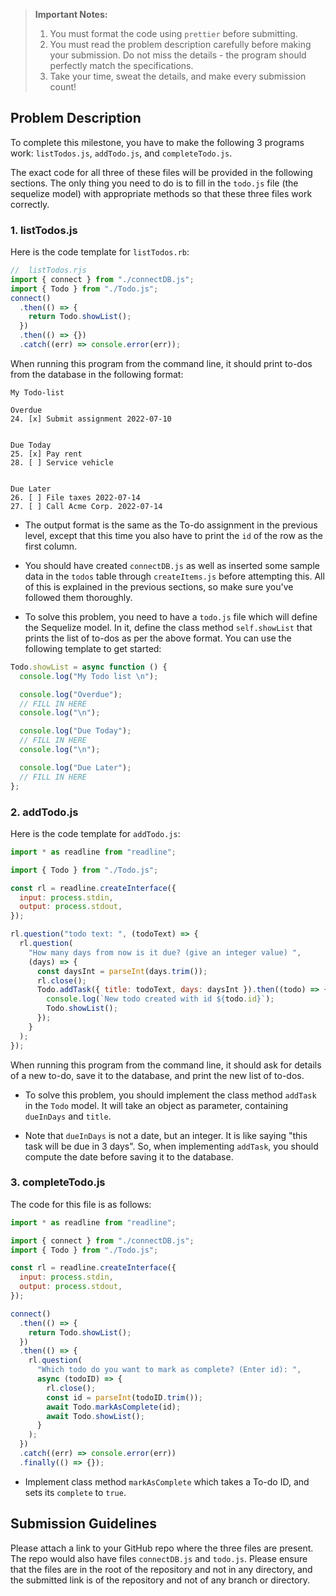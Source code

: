> **Important Notes:**
>
> 1. You must format the code using `prettier` before submitting.
> 2. You must read the problem description carefully before making your submission. Do not miss the details - the program should perfectly match the specifications.
> 3. Take your time, sweat the details, and make every submission count!

## Problem Description

To complete this milestone, you have to make the following 3 programs work: `listTodos.js`, `addTodo.js`, and `completeTodo.js`.

The exact code for all three of these files will be provided in the following sections. The only thing you need to do is to fill in the `todo.js` file (the sequelize model) with appropriate methods so that these three files work correctly.

### 1. listTodos.js

Here is the code template for `listTodos.rb`:

```js
//  listTodos.rjs
import { connect } from "./connectDB.js";
import { Todo } from "./Todo.js";
connect()
  .then(() => {
    return Todo.showList();
  })
  .then(() => {})
  .catch((err) => console.error(err));
```

When running this program from the command line, it should print to-dos from the database in the following format:

```
My Todo-list

Overdue
24. [x] Submit assignment 2022-07-10


Due Today
25. [x] Pay rent
28. [ ] Service vehicle


Due Later
26. [ ] File taxes 2022-07-14
27. [ ] Call Acme Corp. 2022-07-14
```

- The output format is the same as the To-do assignment in the previous level, except that this time you also have to print the `id` of the row as the first column.

- You should have created `connectDB.js` as well as inserted some sample data in the `todos` table through `createItems.js` before attempting this. All of this is explained in the previous sections, so make sure you've followed them thoroughly.

- To solve this problem, you need to have a `todo.js` file which will define the Sequelize model. In it, define the class method `self.showList` that prints the list of to-dos as per the above format. You can use the following template to get started:

```js
Todo.showList = async function () {
  console.log("My Todo list \n");

  console.log("Overdue");
  // FILL IN HERE
  console.log("\n");

  console.log("Due Today");
  // FILL IN HERE
  console.log("\n");

  console.log("Due Later");
  // FILL IN HERE
};
```

### 2. addTodo.js

Here is the code template for `addTodo.js`:

```js
import * as readline from "readline";

import { Todo } from "./Todo.js";

const rl = readline.createInterface({
  input: process.stdin,
  output: process.stdout,
});

rl.question("todo text: ", (todoText) => {
  rl.question(
    "How many days from now is it due? (give an integer value) ",
    (days) => {
      const daysInt = parseInt(days.trim());
      rl.close();
      Todo.addTask({ title: todoText, days: daysInt }).then((todo) => {
        console.log(`New todo created with id ${todo.id}`);
        Todo.showList();
      });
    }
  );
});
```

When running this program from the command line, it should ask for details of a new to-do, save it to the database, and print the new list of to-dos.

- To solve this problem, you should implement the class method `addTask` in the `Todo` model. It will take an object as parameter, containing `dueInDays` and `title`.

- Note that `dueInDays` is not a date, but an integer. It is like saying "this task will be due in 3 days". So, when implementing `addTask`, you should compute the date before saving it to the database.

### 3. completeTodo.js

The code for this file is as follows:

```js
import * as readline from "readline";

import { connect } from "./connectDB.js";
import { Todo } from "./Todo.js";

const rl = readline.createInterface({
  input: process.stdin,
  output: process.stdout,
});

connect()
  .then(() => {
    return Todo.showList();
  })
  .then(() => {
    rl.question(
      "Which todo do you want to mark as complete? (Enter id): ",
      async (todoID) => {
        rl.close();
        const id = parseInt(todoID.trim());
        await Todo.markAsComplete(id);
        await Todo.showList();
      }
    );
  })
  .catch((err) => console.error(err))
  .finally(() => {});
```

- Implement class method `markAsComplete` which takes a To-do ID, and sets its `complete` to `true`.

## Submission Guidelines

Please attach a link to your GitHub repo where the three files are present. The repo would also have files `connectDB.js` and `todo.js`. Please ensure that the files are in the root of the repository and not in any directory, and the submitted link is of the repository and not of any branch or directory.
